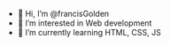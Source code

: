 - 👋 Hi, I’m @francisGolden
- 👀 I’m interested in Web development
- 🌱 I’m currently learning HTML, CSS, JS

<!---
francisGolden/francisGolden is a ✨ special ✨ repository because its `README.md` (this file) appears on your GitHub profile.
You can click the Preview link to take a look at your changes.
--->
